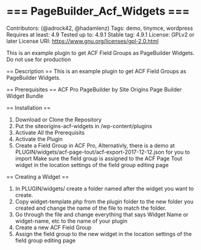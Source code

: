 # === PageBuilder_Acf_Widgets ===
Contributors: (@adrock42, @hadamlenz)
Tags: demo, tinymce, wordpress
Requires at least: 4.9
Tested up to: 4.9.1
Stable tag: 4.9.1
License: GPLv2 or later
License URI: https://www.gnu.org/licenses/gpl-2.0.html

This is an example plugin to get ACF Field Groups as PageBuilder Widgets.  Do not use for production

== Description ==
This is an example plugin to get ACF Field Groups as PageBuilder Widgets.

== Prerequisites ==
ACF Pro
PageBuilder by Site Origins
Page Builder Widget Bundle

== Installation ==
1. Download or Clone the Repository
2. Put the siteorigins-acf-widgets in /wp-content/plugins
3. Activate All the Prerequisits
4. Activate the Plugin
5. Create a Field Group in ACF Pro, Alternativly, there is a demo at PLUGIN/widgets/acf-page-tout/acf-export-2017-12-12.json for you to import
Make sure the field group is assigned to the ACF Page Tout widget in the location settings of the field group editing page

== Creating a Widget == 
1. In PLUGIN/widgets/ create a folder named after the widget you want to create.
2. Copy widget-template.php from the plugin folder to the new folder you created and change the name of the file to match the folder.
3. Go through the file and change everything that says Widget Name or widget-name, etc to the name of your plugin
4. Create a new ACF Field Group
5. Assign the field group to the new widget in the location settings of the field group editing page
